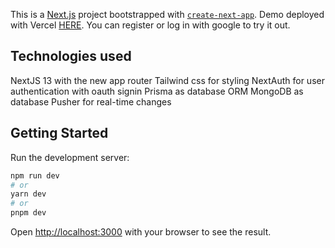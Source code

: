 This is a [Next.js](https://nextjs.org/) project bootstrapped with [`create-next-app`](https://github.com/vercel/next.js/tree/canary/packages/create-next-app).
Demo deployed with Vercel [HERE](https://messenger-clone-six-gray.vercel.app/). You can register or log in with google to try it out.

## Technologies used

NextJS 13 with the new app router
Tailwind css for styling
NextAuth for user authentication with oauth signin
Prisma as database ORM
MongoDB as database
Pusher for real-time changes

## Getting Started

Run the development server:

```bash
npm run dev
# or
yarn dev
# or
pnpm dev
```

Open [http://localhost:3000](http://localhost:3000) with your browser to see the result.
